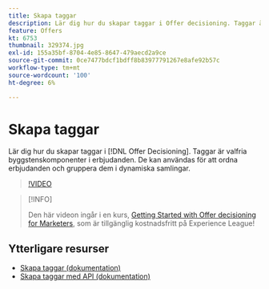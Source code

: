 ```yaml
---
title: Skapa taggar
description: Lär dig hur du skapar taggar i Offer decisioning. Taggar är valfria byggstenskomponenter i erbjudanden.
feature: Offers
kt: 6753
thumbnail: 329374.jpg
exl-id: 155a35bf-8704-4e85-8647-479aecd2a9ce
source-git-commit: 0ce7477bdcf1bdff8b83977791267e8afe92b57c
workflow-type: tm+mt
source-wordcount: '100'
ht-degree: 6%

---
```


# Skapa taggar

Lär dig hur du skapar taggar i [!DNL Offer Decisioning]. Taggar är valfria byggstenskomponenter i erbjudanden. De kan användas för att ordna erbjudanden och gruppera dem i dynamiska samlingar.

>[!VIDEO](https://video.tv.adobe.com/v/329374?quality=12&learn=on)

>[!INFO]
>
> Den här videon ingår i en kurs, [Getting Started with Offer decisioning for Marketers](https://experienceleague.adobe.com/?recommended=ExperiencePlatform-U-1-2020.1.offerdecisioning), som är tillgänglig kostnadsfritt på Experience League!


## Ytterligare resurser

* [Skapa taggar (dokumentation)](https://experienceleague.adobe.com/docs/journey-optimizer/using/offer-decisioniong/create-components/creating-tags.html)
* [Skapa taggar med API (dokumentation)](https://experienceleague.adobe.com/docs/journey-optimizer/using/offer-decisioniong/api-reference/offers-api/tags/create.html)